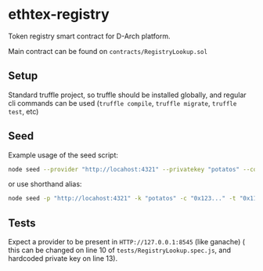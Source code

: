 # ethtex-registry

Token registry smart contract for D-Arch platform.

Main contract can be found on `contracts/RegistryLookup.sol`

## Setup

Standard truffle project, so truffle should be installed globally, and regular cli commands can be used (`truffle compile`, `truffle migrate`, `truffle test`, etc)

## Seed

Example usage of the seed script:

```bash
node seed --provider "http://locahost:4321" --privatekey "potatos" --contract "0x123..." --token "0x111..." --token "0x222..." --token "0x333..."
```
or use shorthand alias:

```bash
node seed -p "http://locahost:4321" -k "potatos" -c "0x123..." -t "0x111..." -t "0x222..." -t "0x333..."
```


## Tests

Expect a provider to be present in `HTTP://127.0.0.1:8545` (like ganache) ( this can be changed on line 10 of `tests/RegistryLookup.spec.js`, and hardcoded private key on line 13).